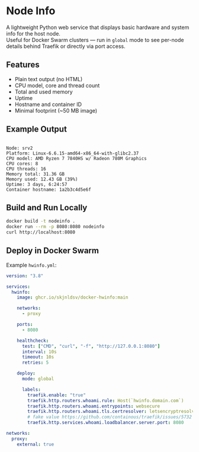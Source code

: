 # Node Info

A lightweight Python web service that displays basic hardware and system info for the host node.  
Useful for Docker Swarm clusters — run in `global` mode to see per-node details behind Traefik or directly via port access.

## Features

- Plain text output (no HTML)
- CPU model, core and thread count
- Total and used memory
- Uptime
- Hostname and container ID
- Minimal footprint (~50 MB image)

## Example Output

```

Node: srv2
Platform: Linux-6.6.15-amd64-x86_64-with-glibc2.37
CPU model: AMD Ryzen 7 7840HS w/ Radeon 780M Graphics
CPU cores: 8
CPU threads: 16
Memory total: 31.36 GB
Memory used: 12.43 GB (39%)
Uptime: 3 days, 6:24:57
Container hostname: 1a2b3c4d5e6f

````

## Build and Run Locally

```bash
docker build -t nodeinfo .
docker run --rm -p 8080:8080 nodeinfo
curl http://localhost:8080
````

## Deploy in Docker Swarm

Example `hwinfo.yml`:

```yaml
version: "3.8"

services:
  hwinfo:
    image: ghcr.io/skjnldsv/docker-hwinfo:main

    networks: 
      - proxy

    ports:
      - 8080

    healthcheck:
      test: ["CMD", "curl", "-f", "http://127.0.0.1:8080"]
      interval: 10s
      timeout: 10s
      retries: 5

    deploy:
      mode: global

      labels:
        traefik.enable: "true"
        traefik.http.routers.whoami.rule: Host(`hwinfo.domain.com`)
        traefik.http.routers.whoami.entrypoints: websecure
        traefik.http.routers.whoami.tls.certresolver: letsencryptresolver
        # fake value https://github.com/containous/traefik/issues/5732
        traefik.http.services.whoami.loadbalancer.server.port: 8080

networks:
  proxy:
    external: true

```
